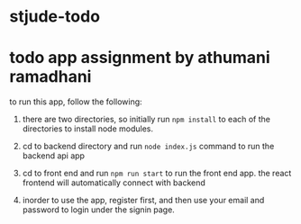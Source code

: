 # stjude-todo
# todo app assignment by athumani ramadhani

to run this app, follow the following:

1. there are two directories, so initially run `npm install` to each of the directories to install node modules.

2. cd to backend directory and run `node index.js` command to run the backend api app

3. cd to front end and run `npm run start` to run the front end app. the react frontend will automatically connect with backend

4. inorder to use the app, register first, and then use your email and password to login under the signin page.
